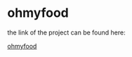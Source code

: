# ohmyfood #

the link of the project can be found here: 

[ohmyfood](https://matfreitasc.github.io/ohmyfood_project_3/)

